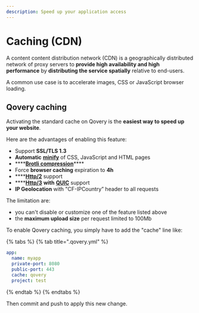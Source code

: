 ```yaml
---
description: Speed up your application access
---
```


# Caching \(CDN\)

A content content distribution network \(CDN\) is a geographically distributed network of proxy servers to **provide high availability and high performance** by **distributing the service spatially** relative to end-users.

A common use case is to accelerate images, CSS or JavaScript browser loading.

## Qovery caching

Activating the standard cache on Qovery is the **easiest way to speed up your website**.

Here are the advantages of enabling this feature:

* Support **SSL/TLS 1.3**
* **Automatic** [**minify**](https://en.wikipedia.org/wiki/Minification_%28programming%29) of CSS, JavaScript and HTML pages
* \*\*\*\*[**Brotli** **compression**](https://en.wikipedia.org/wiki/Brotli)\*\*\*\*
* Force **browser caching** expiration to **4h**
* \*\*\*\*[**Http/2**](https://en.wikipedia.org/wiki/HTTP/2) support
* \*\*\*\*[**Http/3**](https://en.wikipedia.org/wiki/HTTP/3) **with** [**QUIC**](https://en.wikipedia.org/wiki/QUIC) support
* **IP Geolocation** with "CF-IPCountry” header to all requests

The limitation are:

* you can't disable or customize one of the feature listed above
* the **maximum upload size** per request limited to 100Mb

To enable Qovery caching, you simply have to add the "cache" line like:

{% tabs %}
{% tab title=".qovery.yml" %}
```yaml
app:
  name: myapp
  private-port: 8080
  public-port: 443
  cache: qovery
  project: test
```
{% endtab %}
{% endtabs %}

Then commit and push to apply this new change.


